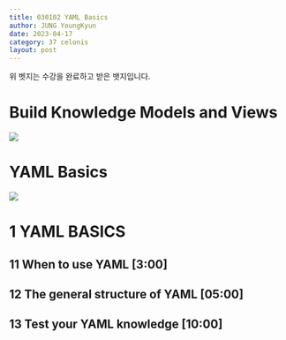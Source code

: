 ```yaml
---
title: 030102 YAML Basics
author: JUNG YoungKyun
date: 2023-04-17
category: 37 celonis
layout: post
---
```


위 벳지는 수강을 완료하고 받은 뱃지입니다.

# Build Knowledge Models and Views

![](https://d3i9g4671ronu3.cloudfront.net/thoughtindustries-eu/image/upload/q_100,a_exif,c_crop,x_0,y_0,w_800,h_385/a_exif,c_fill,w_750,h_361/v1/course-uploads/1cc62825-20df-4077-8216-a9df1132a5ad/63plq1vjehen-course_Build-Views-and-Knowledge-Models_catalogue.jpg)

# YAML Basics

![](https://d3i9g4671ronu3.cloudfront.net/thoughtindustries-eu/image/upload/a_exif,c_fill,w_600/v1/course-uploads/1cc62825-20df-4077-8216-a9df1132a5ad/ax2wxrya4vfy-skill-area_Coding_catalogue.jpg)

# 1 YAML BASICS
## 11 When to use YAML [3:00]
## 12 The general structure of YAML [05:00]
## 13 Test your YAML knowledge [10:00]
